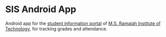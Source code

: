 # SIS Android App
Android app for the [student information portal](parents.msrit.edu) of [M.S. Ramaiah Institute of Technology](msrit.edu), for tracking grades and attendance.
